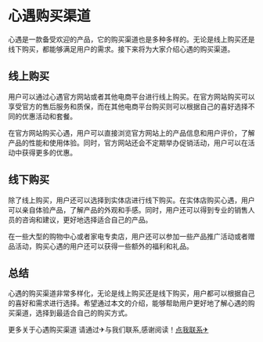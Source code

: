 # 心遇购买渠道

心遇是一款备受欢迎的产品，它的购买渠道也是多种多样的。无论是线上购买还是线下购买，都能够满足用户的需求。接下来将为大家介绍心遇的购买渠道。

## 线上购买

用户可以通过心遇官方网站或者其他电商平台进行线上购买。在官方网站购买可以享受官方的售后服务和质保，而在其他电商平台购买则可以根据自己的喜好选择不同的优惠活动和套餐。

在官方网站购买心遇，用户可以直接浏览官方网站上的产品信息和用户评价，了解产品的性能和使用体验。同时，官方网站还会不定期举办促销活动，用户可以在活动中获得更多的优惠。

## 线下购买

除了线上购买，用户还可以选择到实体店进行线下购买。在实体店购买心遇，用户可以亲自体验产品，了解产品的外观和手感。同时，用户还可以得到专业的销售人员的咨询和建议，更好地选择适合自己的产品。

在一些大型的购物中心或者家电专卖店，用户还可以参加一些产品推广活动或者赠品活动，购买心遇的用户还可以获得一些额外的福利和礼品。

## 总结

心遇的购买渠道非常多样化，无论是线上购买还是线下购买，用户都可以根据自己的喜好和需求进行选择。希望通过本文的介绍，能够帮助用户更好地了解心遇的购买渠道，选择到最适合自己的购买方式。

更多关于心遇购买渠道 请通过✈与我们联系,感谢阅读！[点我联系✈](https://www.k02.cc)